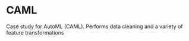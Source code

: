 # CAML
Case study for AutoML (CAML). Performs data cleaning and a variety of feature transformations 

